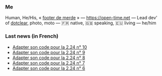 ### Me

Human, He/His, « [footer de merde](https://open-time.net/post/2013/07/17/La-veritable-histoire-du-Footer-de-merde-) » — https://open-time.net — Lead dev' of [dotclear](https://git.dotclear.org/dev/dotclear), photo, moto — 🇫🇷 native, 🇬🇧 speaking, 🇪🇺 living — he/him

### Last news (in French)

<!-- BLOG-POST-LIST:START -->
- [Adapter son code pour la 2.24 n° 10](https://open-time.net/post/2022/10/30/Adapter-son-code-pour-la-224-n-10)
- [Adapter son code pour la 2.24 n° 9](https://open-time.net/post/2022/10/29/Adapter-son-code-pour-la-224-n-9)
- [Adapter son code pour la 2.24 n° 8](https://open-time.net/post/2022/10/28/Adapter-son-code-pour-la-224-n-8)
- [Adapter son code pour la 2.24 n° 7](https://open-time.net/post/2022/10/27/Adapter-son-code-pour-la-224-n-7)
- [Adapter son code pour la 2.24 n° 6](https://open-time.net/post/2022/10/26/Adapter-son-code-pour-la-224-n-6)
<!-- BLOG-POST-LIST:END -->
